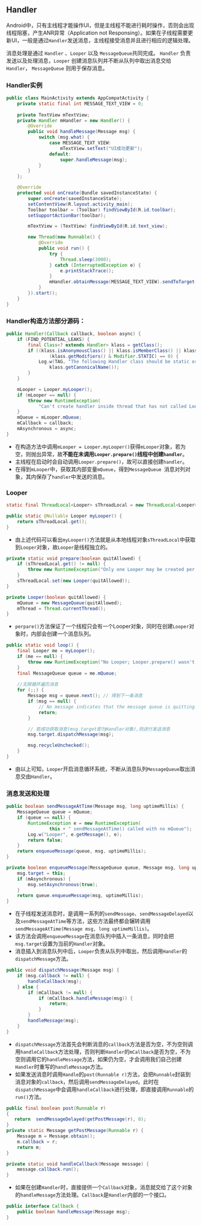 ## Handler

Android中，只有主线程才能操作UI，但是主线程不能进行耗时操作，否则会出现线程阻塞，产生ANR异常（Application not Responsing）。如果在子线程需要更新UI，一般是通过`Handler`发送消息，主线程接受消息并且进行相应的逻辑处理。

消息处理是通过 `Handler` 、`Looper` 以及 `MessageQueue`共同完成。 `Handler` 负责发送以及处理消息，`Looper` 创建消息队列并不断从队列中取出消息交给 `Handler`， `MessageQueue` 则用于保存消息。

### Handler实例

```java
public class MainActivity extends AppCompatActivity {
    private static final int MESSAGE_TEXT_VIEW = 0;
    
    private TextView mTextView;
    private Handler mHandler = new Handler() {
        @Override
        public void handleMessage(Message msg) {
            switch (msg.what) {
                case MESSAGE_TEXT_VIEW:
                    mTextView.setText("UI成功更新");
                default:
                    super.handleMessage(msg);
            }
        }
    };

    @Override
    protected void onCreate(Bundle savedInstanceState) {
        super.onCreate(savedInstanceState);
        setContentView(R.layout.activity_main);
        Toolbar toolbar = (Toolbar) findViewById(R.id.toolbar);
        setSupportActionBar(toolbar);

        mTextView = (TextView) findViewById(R.id.text_view);

        new Thread(new Runnable() {
            @Override
            public void run() {
                try {
                    Thread.sleep(3000);
                } catch (InterruptedException e) {
                    e.printStackTrace();
                }
                mHandler.obtainMessage(MESSAGE_TEXT_VIEW).sendToTarget();
            }
        }).start();
    }
}
```

### Handler构造方法部分源码：

```java
public Handler(Callback callback, boolean async) {
    if (FIND_POTENTIAL_LEAKS) {
        final Class<? extends Handler> klass = getClass();
        if ((klass.isAnonymousClass() || klass.isMemberClass() || klass.isLocalClass()) &&
                (klass.getModifiers() & Modifier.STATIC) == 0) {
            Log.w(TAG, "The following Handler class should be static or leaks might occur: " +
                klass.getCanonicalName());
        }
    }

    mLooper = Looper.myLooper();
    if (mLooper == null) {
        throw new RuntimeException(
            "Can't create handler inside thread that has not called Looper.prepare()");
    }
    mQueue = mLooper.mQueue;
    mCallback = callback;
    mAsynchronous = async;
}
```

- 在构造方法中调用`mLooper = Looper.myLooper()`获得`mLooper`对象，若为空，则抛出异常，故**不能在未调用`Looper.prepare()`线程中创建`handler`**。
- 主线程在启动时会自动调用`Looper.prepare()`，故可以直接创建`handler`。
- 在得到`mLooper`中，获取其内部变量`mQueue`，得到`MessageQueue `消息对列对象，其内保存了`handler`中发送的消息。

### Looper

```java
static final ThreadLocal<Looper> sThreadLocal = new ThreadLocal<Looper>();

public static @Nullable Looper myLooper() {
    return sThreadLocal.get();
}
```

- 由上述代码可以看出`myLooper()`方法就是从本地线程对象`sThreadLocal`中获取到`Looper`对象，故`Looper`是线程独立的。

```java
private static void prepare(boolean quitAllowed) {
    if (sThreadLocal.get() != null) {
        throw new RuntimeException("Only one Looper may be created per thread");
    }
    sThreadLocal.set(new Looper(quitAllowed));
}

private Looper(boolean quitAllowed) {
    mQueue = new MessageQueue(quitAllowed);
    mThread = Thread.currentThread();
}
```

- `perpare()`方法保证了一个线程只会有一个Looper对象，同时在创建`Looper`对象时，内部会创建一个消息队列。

```java
public static void loop() {
    final Looper me = myLooper();
    if (me == null) {
        throw new RuntimeException("No Looper; Looper.prepare() wasn't called on this thread.");
    }
    final MessageQueue queue = me.mQueue;
    
    //无限循环遍历消息
    for (;;) {
        Message msg = queue.next(); // 得到下一条消息
        if (msg == null) {
            // No message indicates that the message queue is quitting.
            return;
        }

		// 若成功获取消息(msg.target即为Handler对象),则进行发送消息
        msg.target.dispatchMessage(msg);

        msg.recycleUnchecked();
    }
}
```

- 由以上可知，`Looper`开启消息循环系统，不断从消息队列`MessageQueue`取出消息交由`Handler`。

### 消息发送和处理

```java
public boolean sendMessageAtTime(Message msg, long uptimeMillis) {
    MessageQueue queue = mQueue;
    if (queue == null) {
        RuntimeException e = new RuntimeException(
                this + " sendMessageAtTime() called with no mQueue");
        Log.w("Looper", e.getMessage(), e);
        return false;
    }
    return enqueueMessage(queue, msg, uptimeMillis);
}

private boolean enqueueMessage(MessageQueue queue, Message msg, long uptimeMillis) {
    msg.target = this;
    if (mAsynchronous) {
        msg.setAsynchronous(true);
    }
    return queue.enqueueMessage(msg, uptimeMillis);
}
```

- 在子线程发送消息时，是调用一系列的`sendMessage`、`sendMessageDelayed`以及`sendMessageAtTime`等方法，这些方法最终都会辗转调用`sendMessageAtTime(Message msg, long uptimeMillis)`。
- 该方法会调用`enqueueMessage`在消息队列中插入一条消息，同时会把`msg.target`设置为当前的`Handler`对象。
- 消息插入到消息队列中后，`Looper`负责从队列中取出，然后调用`Handler`的`dispatchMessage`方法。

```java
public void dispatchMessage(Message msg) {
    if (msg.callback != null) {
        handleCallback(msg);
    } else {
        if (mCallback != null) {
            if (mCallback.handleMessage(msg)) {
                return;
            }
        }
        handleMessage(msg);
    }
}
```

- `dispatchMessage`方法首先会判断消息的`callback`方法是否为空，不为空则调用`handleCallback`方法处理，否则判断`Handler`的`mCallback`是否为空，不为空则调用它的`handleMessage`方法，如果仍为空，才会调用我们自己创建`Handler`时重写的`handleMessage`方法。
- 如果发送消息时调用`Handle`的`post(Runnable r)`方法，会把`Runnable`封装到消息对象的`callback`，然后调用`sendMessageDelayed`。此时在`dispatchMessage`中会调用`handleCallback`进行处理，即直接调用`Runnable`的`run()`方法。

```java
public final boolean post(Runnable r)
{
   return  sendMessageDelayed(getPostMessage(r), 0);
}
private static Message getPostMessage(Runnable r) {
    Message m = Message.obtain();
    m.callback = r;
    return m;
}

private static void handleCallback(Message message) {
    message.callback.run();
}
```

- 如果在创建`Handler`时，直接提供一个`Callback`对象，消息就交给了这个对象的`handleMessage`方法处理。`Callback`是`Handler`内部的一个接口。

```java
public interface Callback {
    public boolean handleMessage(Message msg);
}
```